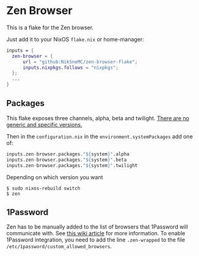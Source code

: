 # Zen Browser

This is a flake for the Zen browser.

Just add it to your NixOS `flake.nix` or home-manager:

```nix
inputs = {
  zen-browser = {
      url = "github:NikSneMC/zen-browser-flake";
      inputs.nixpkgs.follows = "nixpkgs";
  };
  ...
}
```

## Packages

This flake exposes three channels, alpha, beta and twilight. [There are no generic and specific versions.](https://github.com/zen-browser/desktop/wiki/Why-have-optimized-builds-been-removed%3F)

Then in the `configuration.nix` in the `environment.systemPackages` add one of:

```nix
inputs.zen-browser.packages."${system}".alpha
inputs.zen-browser.packages."${system}".beta
inputs.zen-browser.packages."${system}".twilight
```

Depending on which version you want

```shell
$ sudo nixos-rebuild switch
$ zen
```

## 1Password

Zen has to be manually added to the list of browsers that 1Password will communicate with. See [this wiki article](https://nixos.wiki/wiki/1Password) for more information. To enable 1Password integration, you need to add the line `.zen-wrapped` to the file `/etc/1password/custom_allowed_browsers`.

